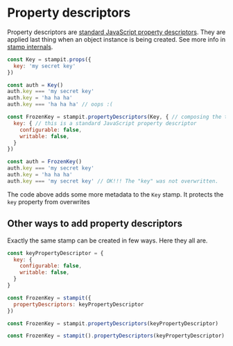 # Property descriptors

Property descriptors are [standard JavaScript property descriptors](https://mdn.io/defineProperties). They are applied last thing when an object instance is being created. See more info in [stamp internals](/specification/object-creation-internals.md).

```js
const Key = stampit.props({
  key: 'my secret key'
})

const auth = Key()
auth.key === 'my secret key'
auth.key = 'ha ha ha'
auth.key === 'ha ha ha' // oops :(

const FrozenKey = stampit.propertyDescriptors(Key, { // composing the two
  key: { // this is a standard JavaScript property descriptor
    configurable: false,
    writable: false,
  }
})

const auth = FrozenKey()
auth.key === 'my secret key'
auth.key = 'ha ha ha'
auth.key === 'my secret key' // OK!!! The "key" was not overwritten.
```

The code above adds some more metadata to the `Key` stamp. It protects the `key` property from overwrites

## Other ways to add property descriptors

Exactly the same stamp can be created in few ways. Here they all are.

```js
const keyPropertyDescriptor = {
  key: {
    configurable: false,
    writable: false,
  }
}

const FrozenKey = stampit({
  propertyDescriptors: keyPropertyDescriptor
})

const FrozenKey = stampit.propertyDescriptors(keyPropertyDescriptor)

const FrozenKey = stampit().propertyDescriptors(keyPropertyDescriptor)
```



